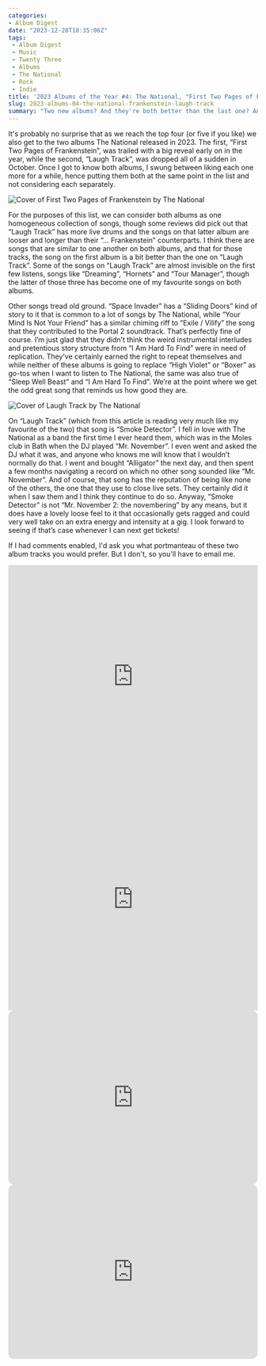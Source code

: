 ```yaml
---
categories:
- Album Digest
date: "2023-12-28T18:35:06Z"
tags: 
 - Album Digest
 - Music
 - Twenty Three
 - Albums
 - The National
 - Rock
 - Indie
title: '2023 Albums of the Year #4: The National, "First Two Pages of Frankenstein" and "Laugh Track"'
slug: 2023-albums-04-the-national-frankenstein-laugh-track
summary: "Two new albums? And they're both better than the last one? And now with added Taylor Swift? You spoil us!"
---
```


It's probably no surprise that as we reach the top four (or five if you like) we also get to the two albums The National released in 2023. The first, “First Two Pages of Frankenstein”, was trailed with a big reveal early on in the year, while the second, “Laugh Track”, was dropped all of a sudden in October. Once I got to know both albums, I swung between liking each one more for a while, hence putting them both at the same point in the list and not considering each separately. 

![Cover of First Two Pages of Frankenstein by The National](/assets/images/albums-2023/the-national-first-two-pages.jpeg)

For the purposes of this list, we can consider both albums as one homogeneous collection of songs, though some reviews did pick out that “Laugh Track” has more live drums and the songs on that latter album are looser and longer than their “… Frankenstein” counterparts. I think there are songs that are similar to one another on both albums, and that for those tracks, the song on the first album is a bit better than the one on “Laugh Track”. Some of the songs on “Laugh Track” are almost invisible on the first few listens, songs like “Dreaming”, “Hornets” and “Tour Manager”, though the latter of those three has become one of my favourite songs on both albums.

Other songs tread old ground. “Space Invader” has a “Sliding Doors” kind of story to it that is common to a lot of songs by The National, while “Your Mind Is Not Your Friend” has a similar chiming riff to “Exile / Vilify” the song that they contributed to the Portal 2 soundtrack. That’s perfectly fine of course. I’m just glad that they didn’t think the weird instrumental interludes and pretentious story structure from “I Am Hard To Find” were in need of replication. They’ve certainly earned the right to repeat themselves and while neither of these albums is going to replace “High Violet” or “Boxer” as go-tos when I want to listen to The National, the same was also true of “Sleep Well Beast” and “I Am Hard To Find”. We’re at the point where we get the odd great song that reminds us how good they are.

![Cover of Laugh Track by The National](/assets/images/albums-2023/the-national-laugh-track.jpeg)

On “Laugh Track” (which from this article is reading very much like my favourite of the two) that song is “Smoke Detector”. I fell in love with The National as a band the first time I ever heard them, which was in the Moles club in Bath when the DJ played “Mr. November”. I even went and asked the DJ what it was, and anyone who knows me will know that I wouldn’t normally do that. I went and bought “Alligator” the next day, and then spent a few months navigating a record on which no other song sounded like “Mr. November”. And of course, that song has the reputation of being like none of the others, the one that they use to close live sets. They certainly did it when I saw them and I think they continue to do so. Anyway, “Smoke Detector” is not “Mr. November 2: the novembering” by any means, but it does have a lovely loose feel to it that occasionally gets ragged and could very well take on an extra energy and intensity at a gig. I look forward to seeing if that’s case whenever I can next get tickets!

If I had comments enabled, I'd ask you what portmanteau of these two album tracks you would prefer. But I don't, so you'll have to email me.

<iframe allow="autoplay *; encrypted-media *;" frameborder="0" height="450" style="width:100%;max-width:660px;overflow:hidden;background:transparent;" sandbox="allow-forms allow-popups allow-same-origin allow-scripts allow-storage-access-by-user-activation allow-top-navigation-by-user-activation" src="https://embed.music.apple.com/gb/album/first-two-pages-of-frankenstein/1660282625"></iframe>

<iframe allow="autoplay *; encrypted-media *;" frameborder="0" height="450" style="width:100%;max-width:660px;overflow:hidden;background:transparent;" sandbox="allow-forms allow-popups allow-same-origin allow-scripts allow-storage-access-by-user-activation allow-top-navigation-by-user-activation" src="https://embed.music.apple.com/gb/album/laugh-track/1704171991"></iframe>

<iframe style="border-radius:12px" src="https://open.spotify.com/embed/album/5Mc6uebYtKnRc5I7bjlNB6?utm_source=generator" width="100%" height="352" frameBorder="0" allowfullscreen="" allow="autoplay; clipboard-write; encrypted-media; fullscreen; picture-in-picture" loading="lazy"></iframe>

<iframe style="border-radius:12px" src="https://open.spotify.com/embed/album/7re8T0K3s8v3S3xeiQcOYi?utm_source=generator" width="100%" height="352" frameBorder="0" allowfullscreen="" allow="autoplay; clipboard-write; encrypted-media; fullscreen; picture-in-picture" loading="lazy"></iframe>